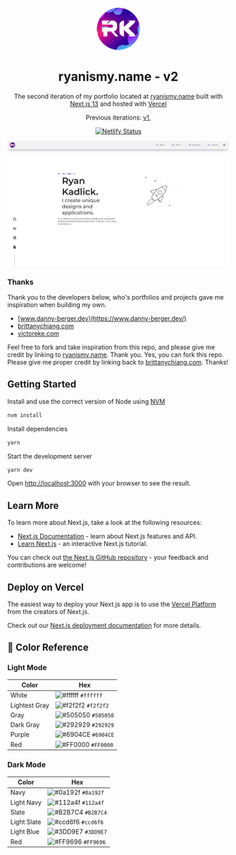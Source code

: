 <div align="center">
  <img alt="Logo" src="https://raw.githubusercontent.com/rkadlick/v2/main/public/logo.png" width="100" />
</div>
<h1 align="center">
  ryanismy.name - v2
</h1>
<p align="center">
  The second iteration of my portfolio located at <a href="https://ryanismy.name" target="_blank">ryanismy.name</a> built with <a href="https://nextjs.org/" target="_blank">Next.js 13</a> and hosted with <a href="https://vercel.com/" target="_blank">Vercel</a>
</p>
<p align="center">
  Previous iterations:
  <a href="https://github.com/rkadlick/rkadlick.github.io" target="_blank">v1</a>,
</p>
<p align="center">
  <a href="https://app.netlify.com/sites/brittanychiang/deploys" target="_blank">
    <img src="https://api.netlify.com/api/v1/badges/1963b488-7b78-48c9-9e2d-6fb5e47ab3af/deploy-status" alt="Netlify Status" />
  </a>
</p>

![demo](https://raw.githubusercontent.com/rkadlick/v2/main/app/images/screenshot.jpg)


### Thanks

Thank you to the developers below, who's portfolios and projects gave me inspiration when building my own.
- [www.danny-berger.dev](https://www.danny-berger.dev/)
- [brittanychiang.com](https://brittanychiang.com)
- [victoreke.com](https://victoreke.com/)

Feel free to fork and take inspiration from this repo, and please give me credit by linking to [ryanismy.name](https://ryanismy.name). Thank you.
Yes, you can fork this repo. Please give me proper credit by linking back to [brittanychiang.com](https://brittanychiang.com). Thanks!

## Getting Started

Install and use the correct version of Node using [NVM](https://github.com/nvm-sh/nvm)

   ```sh
   nvm install
   ```

Install dependencies

   ```sh
   yarn
   ```

Start the development server

   ```sh
   yarn dev
   ```

Open [http://localhost:3000](http://localhost:3000) with your browser to see the result.


## Learn More

To learn more about Next.js, take a look at the following resources:

- [Next.js Documentation](https://nextjs.org/docs) - learn about Next.js features and API.
- [Learn Next.js](https://nextjs.org/learn) - an interactive Next.js tutorial.

You can check out [the Next.js GitHub repository](https://github.com/vercel/next.js/) - your feedback and contributions are welcome!

## Deploy on Vercel

The easiest way to deploy your Next.js app is to use the [Vercel Platform](https://vercel.com/new?utm_medium=default-template&filter=next.js&utm_source=create-next-app&utm_campaign=create-next-app-readme) from the creators of Next.js.

Check out our [Next.js deployment documentation](https://nextjs.org/docs/deployment) for more details.


## 🎨 Color Reference

### Light Mode

| Color          | Hex                                                                |
| -------------- | ------------------------------------------------------------------ |
| White          | ![#ffffff](https://via.placeholder.com/10/ffffff?text=+) `#ffffff` |
| Lightest Gray  | ![#f2f2f2](https://via.placeholder.com/10/f2f2f2?text=+) `#f2f2f2` |
| Gray           | ![#505050](https://via.placeholder.com/10/505050?text=+) `#505050` |
| Dark Gray      | ![#292929](https://via.placeholder.com/10/292929?text=+) `#292929` |
| Purple         | ![#6904CE](https://via.placeholder.com/10/6904CE?text=+) `#6904CE` |
| Red            | ![#FF0000](https://via.placeholder.com/10/FF0000?text=+) `#FF0000` |


### Dark Mode

| Color          | Hex                                                                |
| -------------- | ------------------------------------------------------------------ |
| Navy           | ![#0a192f](https://via.placeholder.com/10/0a192f?text=+) `#0a192f` |
| Light Navy     | ![#112a4f](https://via.placeholder.com/10/112a4f?text=+) `#112a4f` |
| Slate          | ![#B2B7C4](https://via.placeholder.com/10/B2B7C4?text=+) `#B2B7C4` |
| Light Slate    | ![#ccd6f6](https://via.placeholder.com/10/ccd6f6?text=+) `#ccd6f6` |
| Light Blue     | ![#3DD9E7](https://via.placeholder.com/10/3DD9E7?text=+) `#3DD9E7` |
| Red            | ![#FF9696](https://via.placeholder.com/10/FF9696?text=+) `#FF9696` |